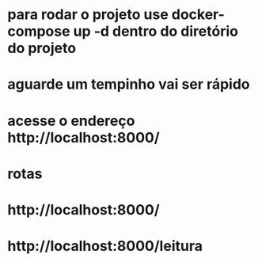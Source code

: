 # para rodar o projeto use   docker-compose up -d dentro do diretório do projeto
# aguarde um tempinho vai ser rápido
# acesse o endereço http://localhost:8000/ 
   


# rotas

# http://localhost:8000/
# http://localhost:8000/leitura



